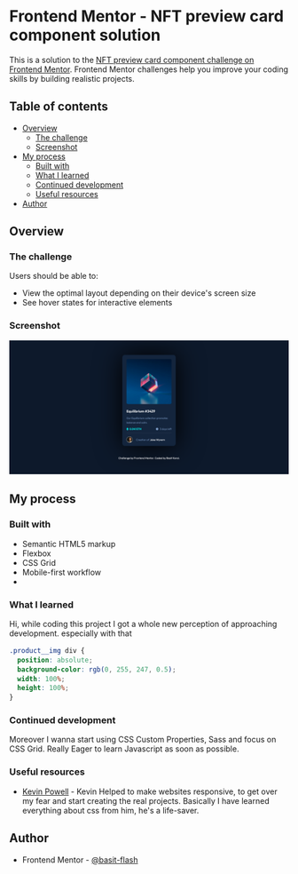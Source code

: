 # Frontend Mentor - NFT preview card component solution

This is a solution to the [NFT preview card component challenge on Frontend Mentor](https://www.frontendmentor.io/challenges/nft-preview-card-component-SbdUL_w0U). Frontend Mentor challenges help you improve your coding skills by building realistic projects.

## Table of contents

- [Overview](#overview)
  - [The challenge](#the-challenge)
  - [Screenshot](#screenshot)
- [My process](#my-process)
  - [Built with](#built-with)
  - [What I learned](#what-i-learned)
  - [Continued development](#continued-development)
  - [Useful resources](#useful-resources)
- [Author](#author)

## Overview

### The challenge

Users should be able to:

- View the optimal layout depending on their device's screen size
- See hover states for interactive elements

### Screenshot

![](./images/What%20I%20made.png)

## My process
### Built with

- Semantic HTML5 markup
- Flexbox
- CSS Grid
- Mobile-first workflow
-
### What I learned

Hi, while coding this project I got a whole new perception of approaching development.
especially with that
```css
.product__img div {
  position: absolute;
  background-color: rgb(0, 255, 247, 0.5);
  width: 100%;
  height: 100%;
}
```
### Continued development
Moreover I wanna start using CSS Custom Properties, Sass and focus on CSS Grid.
Really Eager to learn Javascript as soon as possible.

### Useful resources

- [Kevin Powell](https://www.youtube.com/@KevinPowell) - Kevin Helped to make websites responsive, to get over my fear and start creating the real projects. Basically I have learned everything about css from him, he's a life-saver.

## Author
- Frontend Mentor - [@basit-flash](https://www.frontendmentor.io/profile/basit-flash)

